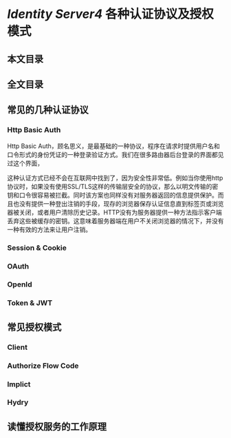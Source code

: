 # *Identity Server4* 各种认证协议及授权模式

## 本文目录

<span id="1"></span>

## 全文目录

<span id="2"></span>

## 常见的几种认证协议

<span id="2.1"></span>

### Http Basic Auth

Http Basic Auth，顾名思义，是最基础的一种协议，程序在请求时提供用户名和口令形式的身份凭证的一种登录验证方式。我们在很多路由器后台登录的界面都见过这个界面，

这种认证方式已经不会在互联网中找到了，因为安全性非常低。例如当你使用http协议时，如果没有使用SSL/TLS这样的传输层安全的协议，那么以明文传输的密钥和口令很容易被拦截。同时该方案也同样没有对服务器返回的信息提供保护。而且也没有提供一种登出注销的手段，现存的浏览器保存认证信息直到标签页或浏览器被关闭，或者用户清除历史记录。HTTP没有为服务器提供一种方法指示客户端丢弃这些被缓存的密钥。这意味着服务器端在用户不关闭浏览器的情况下，并没有一种有效的方法来让用户注销。



<span id="2.2"></span>

### Session & Cookie

<span id="2.3"></span>

### OAuth

<span id="2.4"></span>

### OpenId

<span id="2.5"></span>

### Token & JWT

<span id="3"></span>

## 常见授权模式

### Client

### Authorize Flow Code

### Implict

### Hydry

## 读懂授权服务的工作原理